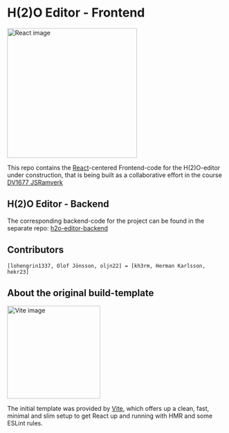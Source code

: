 # H(2)O Editor - Frontend

<img src="https://react.dev/images/brand/logo_light.svg" alt="React image" width="300" height="300">

This repo contains the [React](https://react.dev/)-centered Frontend-code for the H(2)O-editor under construction, that is being built as a collaborative effort in the course [DV1677 JSRamverk](https://jsramverk.se/)


H(2)O Editor - Backend
----------------------------

The corresponding backend-code for the project can be found in the separate repo: [h2o-editor-backend](https://github.com/lohengrin1337/ssr-editor)


Contributors
----------------------------
`[lohengrin1337, Olof Jönsson, oljn22] = [kh3rm, Herman Karlsson, hekr23]`


About the original build-template
----------------------------

<img src="https://upload.wikimedia.org/wikipedia/commons/f/f1/Vitejs-logo.svg" alt="Vite image" width="215" height="215">

The initial template was provided by [Vite](https://vite.dev/), which offers up a clean, fast, minimal and slim setup to get React up and running with HMR and some ESLint rules.